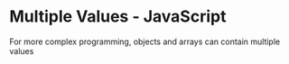 # Multiple Values - JavaScript

For more complex programming, objects and arrays can contain multiple values
